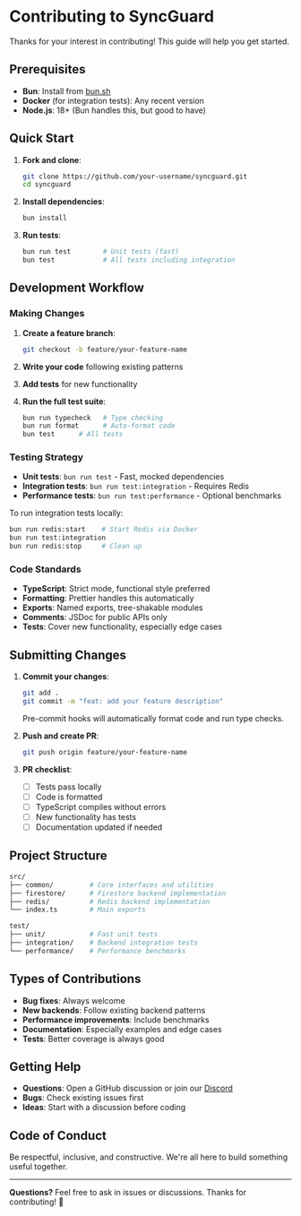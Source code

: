# Contributing to SyncGuard

Thanks for your interest in contributing! This guide will help you get started.

## Prerequisites

- **Bun**: Install from [bun.sh](https://bun.sh)
- **Docker** (for integration tests): Any recent version
- **Node.js**: 18+ (Bun handles this, but good to have)

## Quick Start

1. **Fork and clone**:

   ```bash
   git clone https://github.com/your-username/syncguard.git
   cd syncguard
   ```

2. **Install dependencies**:

   ```bash
   bun install
   ```

3. **Run tests**:

   ```bash
   bun run test        # Unit tests (fast)
   bun test            # All tests including integration
   ```

## Development Workflow

### Making Changes

1. **Create a feature branch**:

   ```bash
   git checkout -b feature/your-feature-name
   ```

2. **Write your code** following existing patterns
3. **Add tests** for new functionality
4. **Run the full test suite**:

   ```bash
   bun run typecheck   # Type checking
   bun run format      # Auto-format code
   bun test      # All tests
   ```

### Testing Strategy

- **Unit tests**: `bun run test` - Fast, mocked dependencies
- **Integration tests**: `bun run test:integration` - Requires Redis
- **Performance tests**: `bun run test:performance` - Optional benchmarks

To run integration tests locally:

```bash
bun run redis:start    # Start Redis via Docker
bun run test:integration
bun run redis:stop     # Clean up
```

### Code Standards

- **TypeScript**: Strict mode, functional style preferred
- **Formatting**: Prettier handles this automatically
- **Exports**: Named exports, tree-shakable modules
- **Comments**: JSDoc for public APIs only
- **Tests**: Cover new functionality, especially edge cases

## Submitting Changes

1. **Commit your changes**:

   ```bash
   git add .
   git commit -m "feat: add your feature description"
   ```

   Pre-commit hooks will automatically format code and run type checks.

2. **Push and create PR**:

   ```bash
   git push origin feature/your-feature-name
   ```

3. **PR checklist**:
   - [ ] Tests pass locally
   - [ ] Code is formatted
   - [ ] TypeScript compiles without errors
   - [ ] New functionality has tests
   - [ ] Documentation updated if needed

## Project Structure

```bash
src/
├── common/         # Core interfaces and utilities
├── firestore/      # Firestore backend implementation
├── redis/          # Redis backend implementation
└── index.ts        # Main exports

test/
├── unit/           # Fast unit tests
├── integration/    # Backend integration tests
└── performance/    # Performance benchmarks
```

## Types of Contributions

- **Bug fixes**: Always welcome
- **New backends**: Follow existing backend patterns
- **Performance improvements**: Include benchmarks
- **Documentation**: Especially examples and edge cases
- **Tests**: Better coverage is always good

## Getting Help

- **Questions**: Open a GitHub discussion or join our [Discord](https://discord.gg/EnbEa7Gsxg)
- **Bugs**: Check existing issues first
- **Ideas**: Start with a discussion before coding

## Code of Conduct

Be respectful, inclusive, and constructive. We're all here to build something useful together.

---

**Questions?** Feel free to ask in issues or discussions. Thanks for contributing! 🎉
